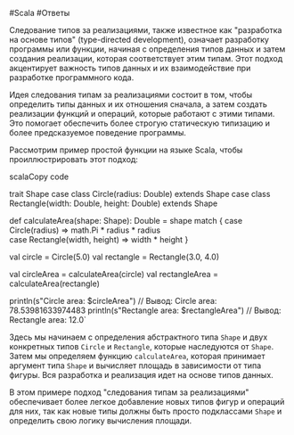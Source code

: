 

#Scala 
#Ответы 

Следование типов за реализациями, также известное как "разработка на основе типов" (type-directed development), означает разработку программы или функции, начиная с определения типов данных и затем создания реализации, которая соответствует этим типам. Этот подход акцентирует важность типов данных и их взаимодействие при разработке программного кода.

Идея следования типам за реализациями состоит в том, чтобы определить типы данных и их отношения сначала, а затем создать реализации функций и операций, которые работают с этими типами. Это помогает обеспечить более строгую статическую типизацию и более предсказуемое поведение программы.

Рассмотрим пример простой функции на языке Scala, чтобы проиллюстрировать этот подход:

scalaCopy code

trait Shape 
case class Circle(radius: Double) extends Shape 
case class Rectangle(width: Double, height: Double) extends Shape 

def calculateArea(shape: Shape): Double = shape match { 
case Circle(radius) => math.Pi * radius * radius    
case Rectangle(width, height) => width * height 
}

val circle = Circle(5.0)
val rectangle = Rectangle(3.0, 4.0)

val circleArea = calculateArea(circle) 
val rectangleArea = calculateArea(rectangle)  

println(s"Circle area: $circleArea") // Вывод: Circle area: 78.53981633974483 println(s"Rectangle area: $rectangleArea") // Вывод: Rectangle area: 12.0`

Здесь мы начинаем с определения абстрактного типа `Shape` и двух конкретных типов `Circle` и `Rectangle`, которые наследуются от `Shape`. Затем мы определяем функцию `calculateArea`, которая принимает аргумент типа `Shape` и вычисляет площадь в зависимости от типа фигуры. Вся разработка и реализация идет на основе типов данных.

В этом примере подход "следования типам за реализациями" обеспечивает более легкое добавление новых типов фигур и операций для них, так как новые типы должны быть просто подклассами `Shape` и определить свою логику вычисления площади.